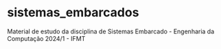 # sistemas_embarcados
Material de estudo da disciplina de Sistemas Embarcado - Engenharia da Computação 2024/1 - IFMT
